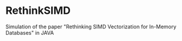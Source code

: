 # RethinkSIMD
Simulation of the paper "Rethinking SIMD Vectorization for In-Memory Databases" in JAVA
